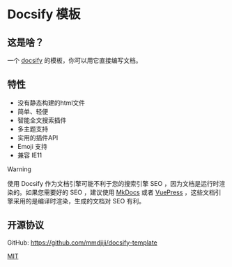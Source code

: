 # Docsify 模板

## 这是啥？

一个 [docsify](https://github.com/docsifyjs/docsify/) 的模板，你可以用它直接编写文档。

## 特性
* 没有静态构建的html文件
* 简单、轻便
* 智能全文搜索插件
* 多主题支持
* 实用的插件API
* Emoji 支持
* 兼容 IE11

> [!WARNING]
> 使用 Docsify 作为文档引擎可能不利于您的搜索引擎 SEO ，因为文档是运行时渲染的。如果您需要好的 SEO ，建议使用 [MkDocs](https://github.com/mmdjiji/mkdocs-template) 或者 [VuePress](https://github.com/mmdjiji/vuepress-template) ，这些文档引擎采用的是编译时渲染，生成的文档对 SEO 有利。

## 开源协议

GitHub: https://github.com/mmdjiji/docsify-template

[MIT](https://github.com/mmdjiji/docsify-template/blob/main/LICENSE)